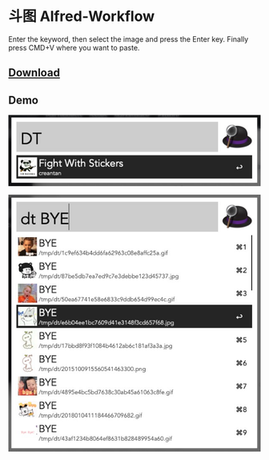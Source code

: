 # 斗图 Alfred-Workflow

Enter the keyword, then select the image and press the Enter key. Finally press CMD+V where you want to paste.

## [Download](https://github.com/creantan/dt/releases)

## Demo

![f](https://github.com/creantan/dt/blob/master/6FFF4CD5-D5E0-40A9-9F80-D8D5C600ABC8.png)

![f](https://github.com/creantan/dt/blob/master/7F517AAA-9E1C-463D-AB36-45E1C735D9A0.png)
